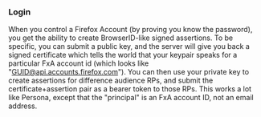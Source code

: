 
### Login

When you control a Firefox Account (by proving you know the password), you get the ability to create BrowserID-like signed assertions. To be specific, you can submit a public key, and the server will give you back a signed certificate which tells the world that your keypair speaks for a particular FxA account id (which looks like "GUID@api.accounts.firefox.com"). You can then use your private key to create assertions for difference audience RPs, and submit the certificate+assertion pair as a bearer token to those RPs. This works a lot like Persona, except that the "principal" is an FxA account ID, not an email address.
